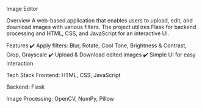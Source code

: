 Image Editor

Overview
A web-based application that enables users to upload, edit, and download images with various filters. The project utilizes Flask for backend processing and HTML, CSS, and JavaScript for an interactive UI.

Features
✔️ Apply filters: Blur, Rotate, Cool Tone, Brightness & Contrast, Crop, Grayscale
✔️ Upload & Download edited images
✔️ Simple UI for easy interaction

Tech Stack
Frontend: HTML, CSS, JavaScript

Backend: Flask

Image Processing: OpenCV, NumPy, Pillow
